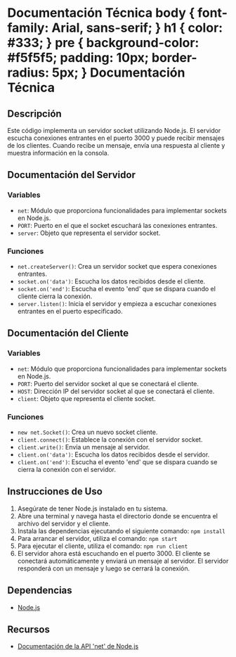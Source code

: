  Documentación Técnica 
    body {
      font-family: Arial, sans-serif;
    }
    h1 {
      color: #333;
    }
    pre {
      background-color: #f5f5f5;
      padding: 10px;
      border-radius: 5px;
    }
  Documentación Técnica
=====================

Descripción
-----------

Este código implementa un servidor socket utilizando Node.js. El servidor escucha conexiones entrantes en el puerto 3000 y puede recibir mensajes de los clientes. Cuando recibe un mensaje, envía una respuesta al cliente y muestra información en la consola.

Documentación del Servidor
--------------------------

### Variables

- `net`: Módulo que proporciona funcionalidades para implementar sockets en Node.js.
- `PORT`: Puerto en el que el socket escuchará las conexiones entrantes.
- `server`: Objeto que representa el servidor socket.
 
### Funciones

- `net.createServer()`: Crea un servidor socket que espera conexiones entrantes.
- `socket.on('data')`: Escucha los datos recibidos desde el cliente.
- `socket.on('end')`: Escucha el evento 'end' que se dispara cuando el cliente cierra la conexión.
- `server.listen()`: Inicia el servidor y empieza a escuchar conexiones entrantes en el puerto especificado.
 
Documentación del Cliente
-------------------------

### Variables

- `net`: Módulo que proporciona funcionalidades para implementar sockets en Node.js.
- `PORT`: Puerto del servidor socket al que se conectará el cliente.
- `HOST`: Dirección IP del servidor socket al que se conectará el cliente.
- `client`: Objeto que representa el cliente socket.
 
### Funciones

- `new net.Socket()`: Crea un nuevo socket cliente.
- `client.connect()`: Establece la conexión con el servidor socket.
- `client.write()`: Envía un mensaje al servidor.
- `client.on('data')`: Escucha los datos recibidos desde el servidor.
- `client.on('end')`: Escucha el evento 'end' que se dispara cuando se cierra la conexión con el servidor.
 
Instrucciones de Uso
--------------------

1. Asegúrate de tener Node.js instalado en tu sistema.
2. Abre una terminal y navega hasta el directorio donde se encuentra el archivo del servidor y el cliente.
3. Instala las dependencias ejecutando el siguiente comando: `npm install`
4. Para arrancar el servidor, utiliza el comando: `npm start`
5. Para ejecutar el cliente, utiliza el comando: `npm run client`
6. El servidor ahora está escuchando en el puerto 3000. El cliente se conectará automáticamente y enviará un mensaje al servidor. El servidor responderá con un mensaje y luego se cerrará la conexión.
 
Dependencias
------------

- [Node.js](https://nodejs.org/)
 
Recursos
--------

- [Documentación de la API 'net' de Node.js](https://nodejs.org/api/net.html)
 